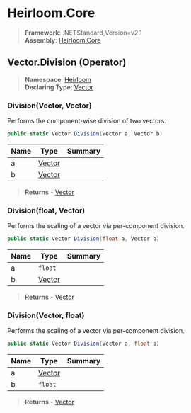 # Heirloom.Core

> **Framework**: .NETStandard,Version=v2.1  
> **Assembly**: [Heirloom.Core][0]

## Vector.Division (Operator)

> **Namespace**: [Heirloom][0]  
> **Declaring Type**: [Vector][1]

### Division(Vector, Vector)

Performs the component-wise division of two vectors.

```cs
public static Vector Division(Vector a, Vector b)
```

| Name | Type        | Summary |
|------|-------------|---------|
| a    | [Vector][1] |         |
| b    | [Vector][1] |         |

> **Returns** - [Vector][1]

### Division(float, Vector)

Performs the scaling of a vector via per-component division.

```cs
public static Vector Division(float a, Vector b)
```

| Name | Type        | Summary |
|------|-------------|---------|
| a    | `float`     |         |
| b    | [Vector][1] |         |

> **Returns** - [Vector][1]

### Division(Vector, float)

Performs the scaling of a vector via per-component division.

```cs
public static Vector Division(Vector a, float b)
```

| Name | Type        | Summary |
|------|-------------|---------|
| a    | [Vector][1] |         |
| b    | `float`     |         |

> **Returns** - [Vector][1]

[0]: ../../../Heirloom.Core.md
[1]: ../Vector.md
